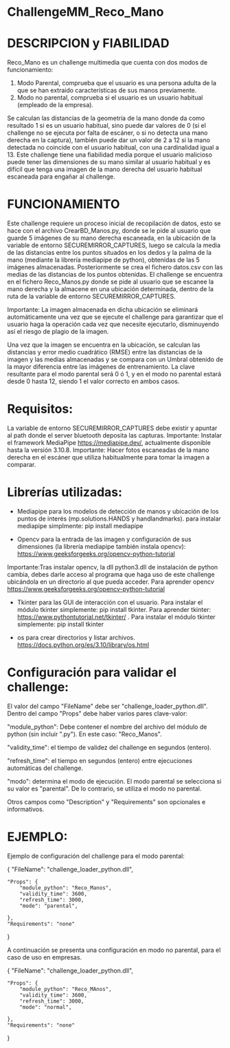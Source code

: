 # ChallengeMM_Reco_Mano

# DESCRIPCION y FIABILIDAD
Reco_Mano es un challenge multimedia que cuenta con dos modos de funcionamiento:

1. Modo Parental, comprueba que el usuario es una persona adulta de la que se han extraido características de sus manos previamente.
2. Modo no parental, comprueba si el usuario es un usuario habitual (empleado de la empresa).

Se calculan las distancias de la geometría de la mano donde da como resultado 1 si es un usuario habitual, sino puede dar valores de 0 (si el challenge no se ejecuta por falta de escáner, o si no detecta una mano derecha en la captura), también puede dar un valor de 2 a 12 si la mano detectada no coincide con el usuario habitual, con una cardinalidad igual a 13. Este challenge tiene una fiabilidad media porque el usuario malicioso puede tener las dimensiones de su mano similar al usuario habitual y es difícil que tenga una imagen de la mano derecha del usuario habitual escaneada para engañar al challenge. 

# FUNCIONAMIENTO
Este challenge requiere un proceso inicial de recopilación de datos, esto se hace con el archivo CrearBD_Manos.py, donde se le pide  al usuario que guarde 5 imágenes de su mano derecha escaneada, en la ubicación de la variable de entorno SECUREMIRROR_CAPTURES, luego se calcula la media de las distancias entre los puntos situados en los dedos y la palma de la mano (mediante la librería mediapipe de python), obtenidas de las 5 imágenes almacenadas. Posteriormente se crea el fichero datos.csv con las medias de las distancias de los puntos obtenidas.
El challenge se encuentra en el fichero Reco_Manos.py donde se pide al usuario que se escanee la mano derecha y la almacene en una ubicación determinada, dentro de la ruta de la variable de entorno SECUREMIRROR_CAPTURES. 

Importante: La imagen almacenada en dicha ubicación se eliminará automáticamente una vez que se ejecute el challenge para garantizar que el usuario haga la operación cada vez que necesite ejecutarlo, disminuyendo así el riesgo de plagio de la imagen.

Una vez que la imagen se encuentra en la ubicación, se calculan las distancias y error medio cuadrático (RMSE) entre las distancias de la imagen y las medias almacenadas y se compara con un Umbral obtenido de la mayor diferencia entre las imágenes de entrenamiento. La clave resultante para el modo parental será 0 ó 1, y en el modo no parental estará desde 0 hasta 12, siendo 1 el valor correcto en ambos casos.


# Requisitos:
La variable de entorno SECUREMIRROR_CAPTURES debe existir y apuntar al path donde el server bluetooth deposita las capturas.
Importante: Instalar el framework MediaPipe https://mediapipe.dev/, actualmente disponible hasta la versión 3.10.8. 
Importante: Hacer fotos escaneadas de la mano derecha en el escáner que utiliza habitualmente para tomar la imagen a comparar. 

# Librerías utilizadas:

- Mediapipe para los modelos de detección de manos y ubicación de los puntos de interés (mp.solutions.HANDS y handlandmarks). para instalar mediapipe simplmente: pip install mediapipe

- Opencv para la entrada de las imagen y configuración de sus dimensiones  (la librería mediapipe también instala opencv): https://www.geeksforgeeks.org/opencv-python-tutorial
 
Importante:Tras instalar opencv, la dll python3.dll de instalación de python cambia, debes darle acceso al programa que haga uso de este challenge ubicándola en un directorio al que pueda acceder. Para aprender opencv https://www.geeksforgeeks.org/opencv-python-tutorial 

- Tkinter para las GUI de interacción con el usuario. Para instalar el módulo tkinter simplemente: pip install tkinter. Para aprender tkinter: https://www.pythontutorial.net/tkinter/ . Para instalar el módulo tkinter simplemente: pip install tkinter
 
- os para crear directorios y listar archivos. https://docs.python.org/es/3.10/library/os.html

# Configuración para validar el challenge:

El valor del campo "FileName" debe ser "challenge_loader_python.dll". Dentro del campo "Props" debe haber varios pares clave-valor:

"module_python": Debe contener el nombre del archivo del módulo de python  (sin incluir ".py"). En este caso: "Reco_Manos".

"validity_time": el tiempo de validez del challenge en segundos (entero).

"refresh_time": el tiempo en segundos (entero) entre ejecuciones automáticas del challenge.

"modo": determina el modo de ejecución. El modo parental se selecciona si su valor es "parental". De lo contrario, se utiliza el modo no parental.

Otros campos como "Description" y "Requirements" son opcionales e informativos.

# EJEMPLO:
Ejemplo de configuración del challenge para el modo parental:

{ 	"FileName": "challenge_loader_python.dll",
	
	"Props": {
		"module_python": "Reco_Manos",
		"validity_time": 3600,
		"refresh_time": 3000,
		"mode": "parental",
		
	},
	"Requirements": "none"
}

A continuación se presenta una configuración en modo no parental, para el caso de uso en empresas. 

{	"FileName": "challenge_loader_python.dll",
	
	"Props": {
		"module_python": "Reco_MAnos",
		"validity_time": 3600,
		"refresh_time": 3000,
		"mode": "normal",
		
	},
	"Requirements": "none"
}



